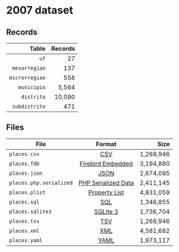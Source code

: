 # 2007 dataset

## Records

|          Table | Records |
| --------------:| -------:|
|           `uf` |      27 |
|  `mesorregiao` |     137 |
| `microrregiao` |     558 |
|    `municipio` |   5,564 |
|     `distrito` |  10,090 |
|  `subdistrito` |     471 |

## Files

| File                    | Format                                                                                          |      Size |
| ----------------------- |:-----------------------------------------------------------------------------------------------:| ---------:|
| `places.csv`            | [CSV](https://en.wikipedia.org/wiki/Comma-separated_values)                                     | 1,268,946 |
| `places.fdb`            | [Firebird Embedded](https://en.wikipedia.org/wiki/Embedded_database#Firebird_Embedded)          | 3,194,880 |
| `places.json`           | [JSON](https://en.wikipedia.org/wiki/JSON)                                                      | 2,674,095 |
| `places.php.serialized` | [PHP Serialized Data](https://en.wikipedia.org/wiki/Serialization#Programming_language_support) | 2,411,145 |
| `places.plist`          | [Property List](https://en.wikipedia.org/wiki/Property_list)                                    | 4,831,059 |
| `places.sql`            | [SQL](https://en.wikipedia.org/wiki/SQL)                                                        | 1,346,855 |
| `places.sqlite3`        | [SQLite 3](https://en.wikipedia.org/wiki/SQLite)                                                | 1,736,704 |
| `places.tsv`            | [TSV](https://en.wikipedia.org/wiki/Tab-separated_values)                                       | 1,268,946 |
| `places.xml`            | [XML](https://en.wikipedia.org/wiki/XML)                                                        | 4,581,682 |
| `places.yaml`           | [YAML](https://en.wikipedia.org/wiki/YAML)                                                      | 1,973,117 |
